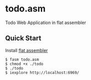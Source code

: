 # todo.asm

Todo Web Application in flat assembler

## Quick Start

Install [flat assembler](https://flatassembler.net/)

```console
$ fasm todo.asm
$ chmod +x ./todo
$ ./todo
$ iexplore http://localhost:6969/
```
